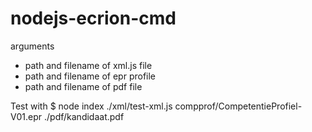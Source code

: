 # nodejs-ecrion-cmd

arguments

- path and filename of xml.js file
- path and filename of epr profile
- path and filename of pdf file

Test with $ node index ./xml/test-xml.js compprof/CompetentieProfiel-V01.epr ./pdf/kandidaat.pdf
